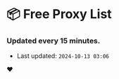 # :package: Free Proxy List
### Updated every 15 minutes.

- Last updated: `2024-10-13 03:06`

:heart:
